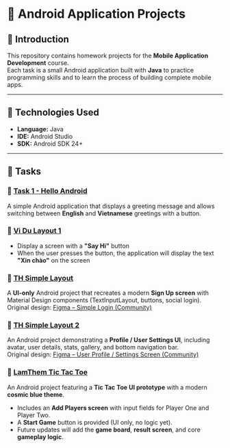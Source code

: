 # 📱 Android Application Projects

## 📝 Introduction
This repository contains homework projects for the **Mobile Application Development** course.  
Each task is a small Android application built with **Java** to practice programming skills and to learn the process of building complete mobile apps.

---

## 🚀 Technologies Used
- **Language:** Java  
- **IDE:** Android Studio  
- **SDK:** Android SDK 24+  

---

## 📌 Tasks

### 🔹 [Task 1 - Hello Android](./Task1_HelloWorld/README.md)
A simple Android application that displays a greeting message and allows switching between **English** and **Vietnamese** greetings with a button.

### 🔹 [Vi Du Layout 1](./ViDuLayOut1/README.md)
- Display a screen with a **"Say Hi"** button
- When the user presses the button, the application will display the text **"Xin chào"** on the screen

### 🔹 [TH Simple Layout](./TH_Simple_Layout//README.md)
A **UI-only** Android project that recreates a modern **Sign Up screen** with Material Design components (TextInputLayout, buttons, social login).  
Original design: [Figma – Simple Login (Community)](https://www.figma.com/design/OfwHhZbvlj9otXUpt6lRnA/Simple-Login-%E2%9C%A8--Community-?node-id=0-1&p=f&t=ls6BkuNyAwiTsPtd-0)

### 🔹 [TH Simple Layout 2](./TH_Simple_Layout_2//README.md)
An Android project demonstrating a **Profile / User Settings UI**, including avatar, user details, stats, gallery, and bottom navigation bar.  
Original design: [Figma – User Profile / Settings Screen (Community)](https://www.figma.com/design/g1rrN0CfyUw2hso9TwsF2V/User-profile---Settings-screen--Community-?node-id=11-2369&t=GbthtR7QklAYM5gL-0)

### 🔹 [LamThem Tic Tac Toe](./LamThemTicTacToe//README.md)
An Android project featuring a **Tic Tac Toe UI prototype** with a modern **cosmic blue theme**.  
- Includes an **Add Players screen** with input fields for Player One and Player Two.  
- A **Start Game** button is provided (UI only, no logic yet).  
- Future updates will add the **game board**, **result screen**, and core **gameplay logic**.